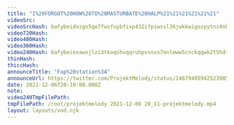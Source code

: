 ```yaml
---
title: "I%20FORGOT%20HOW%20TO%20MASTURBATE%20HALP%21%21%21%21%21%21"
videoSrc: 
videoSrcHash: bafybeidxsgv5qe7fwsfuybfixp432ifpiwssl36jwkkwigozpytnz4nbmy?filename=projektmelody-chaturbate-20211206T201000Z-source.mp4
video720Hash: 
video480Hash: 
video360Hash: 
video240Hash: bafybeiexawxjlzi3tkoqshvqqruhpvvsvs7nnlmww5cnckqqwk2t5hdsbm?filename=projektmelody-chaturbate-20211206T201000Z-240p.mp4
thinHash: 
thiccHash: 
announceTitle: "Fap%20station%3A"
announceUrl: https://twitter.com/ProjektMelody/status/1467949594252398599
date: 2021-12-06T20:10:00.000Z
note: 
video240TmpFilePath: 
tmpFilePath: /root/projektmelody 2021-12-06 20_11-projektmelody.mp4
layout: layouts/vod.njk
---
```

